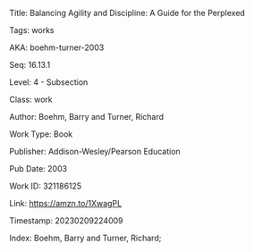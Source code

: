Title:  Balancing Agility and Discipline: A Guide for the Perplexed

Tags:   works

AKA:    boehm-turner-2003

Seq:    16.13.1

Level:  4 - Subsection

Class:  work

Author: Boehm, Barry and Turner, Richard

Work Type: Book

Publisher: Addison-Wesley/Pearson Education

Pub Date: 2003

Work ID: 321186125

Link:   https://amzn.to/1XwagPL

Timestamp: 20230209224009

Index:  Boehm, Barry and Turner, Richard; 
